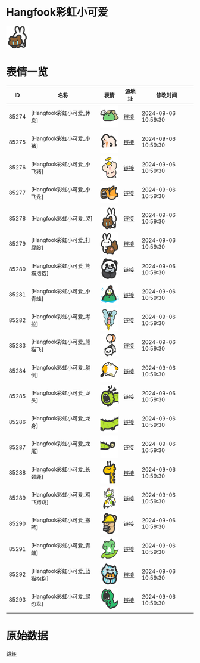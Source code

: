 # Hangfook彩虹小可爱

<img src="./cover.png" height="60" alt="cover" />

# 表情一览

|ID|名称|表情|源地址|修改时间|
|----|----|----|----|----|
|85274|[Hangfook彩虹小可爱_休息]|<img src="./pic/085274_%5BHangfook彩虹小可爱_休息%5D.png" height="60" alt="休息"/>|[链接](https://i0.hdslb.com/bfs/garb/dd2b509b51a3a7793d07c1c2c5a2e1ac4eb95229.png)|2024-09-06 10:59:30|
|85275|[Hangfook彩虹小可爱_小猪]|<img src="./pic/085275_%5BHangfook彩虹小可爱_小猪%5D.png" height="60" alt="小猪"/>|[链接](https://i0.hdslb.com/bfs/garb/51d64898ece926186285d29aacd4a875fdfc1f16.png)|2024-09-06 10:59:30|
|85276|[Hangfook彩虹小可爱_小飞猪]|<img src="./pic/085276_%5BHangfook彩虹小可爱_小飞猪%5D.png" height="60" alt="小飞猪"/>|[链接](https://i0.hdslb.com/bfs/garb/0004bc160ec64c0a6c45c46c47adf3c9736055ed.png)|2024-09-06 10:59:30|
|85277|[Hangfook彩虹小可爱_小飞龙]|<img src="./pic/085277_%5BHangfook彩虹小可爱_小飞龙%5D.png" height="60" alt="小飞龙"/>|[链接](https://i0.hdslb.com/bfs/garb/80d66e332771a06cdcbd2105069632a06db9b478.png)|2024-09-06 10:59:30|
|85278|[Hangfook彩虹小可爱_哭]|<img src="./pic/085278_%5BHangfook彩虹小可爱_哭%5D.png" height="60" alt="哭"/>|[链接](https://i0.hdslb.com/bfs/garb/6ede9e537af97737c2af74c0854a77b7834f9374.png)|2024-09-06 10:59:30|
|85279|[Hangfook彩虹小可爱_打屁股]|<img src="./pic/085279_%5BHangfook彩虹小可爱_打屁股%5D.png" height="60" alt="打屁股"/>|[链接](https://i0.hdslb.com/bfs/garb/5b721126432856f4bd09376deb31821851e87600.png)|2024-09-06 10:59:30|
|85280|[Hangfook彩虹小可爱_熊猫抱抱]|<img src="./pic/085280_%5BHangfook彩虹小可爱_熊猫抱抱%5D.png" height="60" alt="熊猫抱抱"/>|[链接](https://i0.hdslb.com/bfs/garb/f85db60e3f60d7c30d1d049be88cd67bfdbbf36f.png)|2024-09-06 10:59:30|
|85281|[Hangfook彩虹小可爱_小青蛙]|<img src="./pic/085281_%5BHangfook彩虹小可爱_小青蛙%5D.png" height="60" alt="小青蛙"/>|[链接](https://i0.hdslb.com/bfs/garb/d962d6e2eff16d71c14cd190ce604ec9dd24d4b3.png)|2024-09-06 10:59:30|
|85282|[Hangfook彩虹小可爱_考拉]|<img src="./pic/085282_%5BHangfook彩虹小可爱_考拉%5D.png" height="60" alt="考拉"/>|[链接](https://i0.hdslb.com/bfs/garb/5e6c0afad53d08052e9f5dbea1dfa38e05cbe87c.png)|2024-09-06 10:59:30|
|85283|[Hangfook彩虹小可爱_熊猫飞]|<img src="./pic/085283_%5BHangfook彩虹小可爱_熊猫飞%5D.png" height="60" alt="熊猫飞"/>|[链接](https://i0.hdslb.com/bfs/garb/ebdad2372cec2d996b3b01973186f2bab73475d7.png)|2024-09-06 10:59:30|
|85284|[Hangfook彩虹小可爱_躺倒]|<img src="./pic/085284_%5BHangfook彩虹小可爱_躺倒%5D.png" height="60" alt="躺倒"/>|[链接](https://i0.hdslb.com/bfs/garb/67f1f332e43820fdada3c8f751bc6110362ff141.png)|2024-09-06 10:59:30|
|85285|[Hangfook彩虹小可爱_龙头]|<img src="./pic/085285_%5BHangfook彩虹小可爱_龙头%5D.png" height="60" alt="龙头"/>|[链接](https://i0.hdslb.com/bfs/garb/116812a477db0c52c6d2e52b8ac97f413fb1bd39.png)|2024-09-06 10:59:30|
|85286|[Hangfook彩虹小可爱_龙身]|<img src="./pic/085286_%5BHangfook彩虹小可爱_龙身%5D.png" height="60" alt="龙身"/>|[链接](https://i0.hdslb.com/bfs/garb/d5c1457bf742d5fed334e88cc712e8bf4d6b1bdf.png)|2024-09-06 10:59:30|
|85287|[Hangfook彩虹小可爱_龙尾]|<img src="./pic/085287_%5BHangfook彩虹小可爱_龙尾%5D.png" height="60" alt="龙尾"/>|[链接](https://i0.hdslb.com/bfs/garb/9b61230d1b6d5c9e6f84ecdc9ba95f2c929dd7ae.png)|2024-09-06 10:59:30|
|85288|[Hangfook彩虹小可爱_长颈鹿]|<img src="./pic/085288_%5BHangfook彩虹小可爱_长颈鹿%5D.png" height="60" alt="长颈鹿"/>|[链接](https://i0.hdslb.com/bfs/garb/19290b37892305a94eca3ec0a59e5f52189210c4.png)|2024-09-06 10:59:30|
|85289|[Hangfook彩虹小可爱_鸡飞狗跳]|<img src="./pic/085289_%5BHangfook彩虹小可爱_鸡飞狗跳%5D.png" height="60" alt="鸡飞狗跳"/>|[链接](https://i0.hdslb.com/bfs/garb/85ca67f3c0bf86b3cf28cf8726485b6a246de961.png)|2024-09-06 10:59:30|
|85290|[Hangfook彩虹小可爱_搬砖]|<img src="./pic/085290_%5BHangfook彩虹小可爱_搬砖%5D.png" height="60" alt="搬砖"/>|[链接](https://i0.hdslb.com/bfs/garb/d8b95859cc78f35987cabf9fafb5ad0f626b062f.png)|2024-09-06 10:59:30|
|85291|[Hangfook彩虹小可爱_青蛙]|<img src="./pic/085291_%5BHangfook彩虹小可爱_青蛙%5D.png" height="60" alt="青蛙"/>|[链接](https://i0.hdslb.com/bfs/garb/e7f9a8304e595bf8b5d385310954740d1b0ffc54.png)|2024-09-06 10:59:30|
|85292|[Hangfook彩虹小可爱_蓝猫抱抱]|<img src="./pic/085292_%5BHangfook彩虹小可爱_蓝猫抱抱%5D.png" height="60" alt="蓝猫抱抱"/>|[链接](https://i0.hdslb.com/bfs/garb/aa488f94d7bc51bb6b82b5879b232a03ffc02735.png)|2024-09-06 10:59:30|
|85293|[Hangfook彩虹小可爱_绿恐龙]|<img src="./pic/085293_%5BHangfook彩虹小可爱_绿恐龙%5D.png" height="60" alt="绿恐龙"/>|[链接](https://i0.hdslb.com/bfs/garb/b1697171461b6d81e84a2f15f0f2ea1073431398.png)|2024-09-06 10:59:30|

# 原始数据

[跳转](./raw.json)

